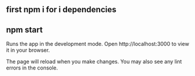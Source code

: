 ## first npm i   for i dependencies
## npm start  
Runs the app in the development mode.
Open http://localhost:3000 to view it in your browser.

The page will reload when you make changes.
You may also see any lint errors in the console.
